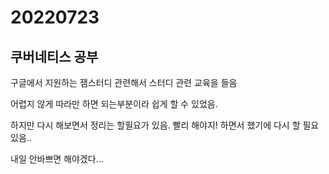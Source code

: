 # 20220723

## 쿠버네티스 공부
구글에서 지원하는 잼스터디 관련해서 스터디 관련 교육을 들음

어렵지 않게 따라만 하면 되는부분이라 쉽게 할 수 있었음.

하지만 다시 해보면서 정리는 할필요가 있음. 빨리 해야지! 하면서 했기에 다시 할 필요있음..

내일 안바쁘면 해야겠다...